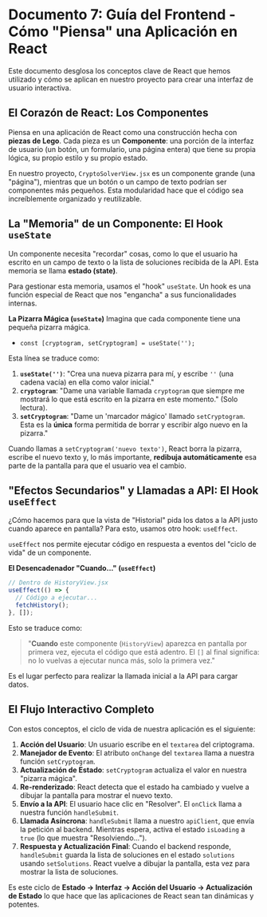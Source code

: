 # Documento 7: Guía del Frontend - Cómo "Piensa" una Aplicación en React

Este documento desglosa los conceptos clave de React que hemos utilizado y cómo se aplican en nuestro proyecto para crear una interfaz de usuario interactiva.

## El Corazón de React: Los Componentes

Piensa en una aplicación de React como una construcción hecha con **piezas de Lego**. Cada pieza es un **Componente**: una porción de la interfaz de usuario (un botón, un formulario, una página entera) que tiene su propia lógica, su propio estilo y su propio estado.

En nuestro proyecto, `CryptoSolverView.jsx` es un componente grande (una "página"), mientras que un botón o un campo de texto podrían ser componentes más pequeños. Esta modularidad hace que el código sea increíblemente organizado y reutilizable.

## La "Memoria" de un Componente: El Hook `useState`

Un componente necesita "recordar" cosas, como lo que el usuario ha escrito en un campo de texto o la lista de soluciones recibida de la API. Esta memoria se llama **estado (state)**.

Para gestionar esta memoria, usamos el "hook" `useState`. Un hook es una función especial de React que nos "engancha" a sus funcionalidades internas.

**La Pizarra Mágica (`useState`)**
Imagina que cada componente tiene una pequeña pizarra mágica.
* `const [cryptogram, setCryptogram] = useState('');`

Esta línea se traduce como:
1.  **`useState('')`**: "Crea una nueva pizarra para mí, y escribe `''` (una cadena vacía) en ella como valor inicial."
2.  **`cryptogram`**: "Dame una variable llamada `cryptogram` que siempre me mostrará lo que está escrito en la pizarra en este momento." (Solo lectura).
3.  **`setCryptogram`**: "Dame un 'marcador mágico' llamado `setCryptogram`. Esta es la **única** forma permitida de borrar y escribir algo nuevo en la pizarra."

Cuando llamas a `setCryptogram('nuevo texto')`, React borra la pizarra, escribe el nuevo texto y, lo más importante, **redibuja automáticamente** esa parte de la pantalla para que el usuario vea el cambio.

## "Efectos Secundarios" y Llamadas a API: El Hook `useEffect`

¿Cómo hacemos para que la vista de "Historial" pida los datos a la API justo cuando aparece en pantalla? Para esto, usamos otro hook: `useEffect`.

`useEffect` nos permite ejecutar código en respuesta a eventos del "ciclo de vida" de un componente.

**El Desencadenador "Cuando..." (`useEffect`)**
```javascript
// Dentro de HistoryView.jsx
useEffect(() => {
  // Código a ejecutar...
  fetchHistory(); 
}, []);
```
Esto se traduce como:
> "**Cuando** este componente (`HistoryView`) aparezca en pantalla por primera vez, ejecuta el código que está adentro. El `[]` al final significa: no lo vuelvas a ejecutar nunca más, solo la primera vez."

Es el lugar perfecto para realizar la llamada inicial a la API para cargar datos.

## El Flujo Interactivo Completo

Con estos conceptos, el ciclo de vida de nuestra aplicación es el siguiente:

1.  **Acción del Usuario**: Un usuario escribe en el `textarea` del criptograma.
2.  **Manejador de Evento**: El atributo `onChange` del `textarea` llama a nuestra función `setCryptogram`.
3.  **Actualización de Estado**: `setCryptogram` actualiza el valor en nuestra "pizarra mágica".
4.  **Re-renderizado**: React detecta que el estado ha cambiado y vuelve a dibujar la pantalla para mostrar el nuevo texto.
5.  **Envío a la API**: El usuario hace clic en "Resolver". El `onClick` llama a nuestra función `handleSubmit`.
6.  **Llamada Asíncrona**: `handleSubmit` llama a nuestro `apiClient`, que envía la petición al backend. Mientras espera, activa el estado `isLoading` a `true` (lo que muestra "Resolviendo...").
7.  **Respuesta y Actualización Final**: Cuando el backend responde, `handleSubmit` guarda la lista de soluciones en el estado `solutions` usando `setSolutions`. React vuelve a dibujar la pantalla, esta vez para mostrar la lista de soluciones.

Es este ciclo de **Estado -> Interfaz -> Acción del Usuario -> Actualización de Estado** lo que hace que las aplicaciones de React sean tan dinámicas y potentes.